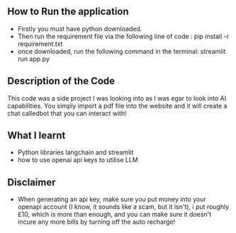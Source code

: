 ## How to Run the application
- Firstly you must have python downloaded.
- Then run the requirement file via the following line of code : pip install -r requirement.txt 
- once downloaded, run the following command in the terminal: streamlit run app.py


## Description of the Code
This code was a side project I was looking into as I was egar to look into AI capabilities.
You simply import a pdf file into the website and it will create a chat calledbot that you can interact with!

## What I learnt

- Python libraries langchain and streamlit
- how to use openai api keys to utilise LLM

## Disclaimer
- When generating an api key, make sure you put money into your openapi account (I know, it sounds like a scam, but it isn't), i put roughly £10, which is more than enough, and you can make sure it doesn't incure any more bills by turning off the auto recharge!